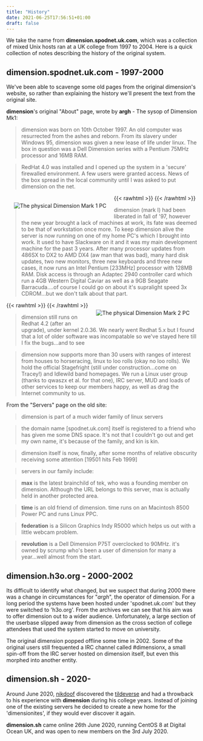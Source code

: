 ```yaml
---
title: "History"
date: 2021-06-25T17:56:51+01:00
draft: false
---
```


We take the name from **dimension.spodnet.uk.com**, which was a collection of mixed Unix hosts ran at a UK college from 1997 to 2004. Here is a quick collection of notes describing the history of the original system.

## dimension.spodnet.uk.com - 1997-2000

We've been able to scavenge some old pages from the original dimension's website, so rather than explaining the
    history we'll present the text from the original site.

**dimension**'s original "About" page, wrote by **argh** - The sysop of Dimension Mk1:

> dimension was born on 10th October 1997. An old computer was resurrected from the ashes and reborn. From its slavery under Windows 95, dimension was given a new lease of life under linux. The box in question was a Dell Dimension series with a Pentium 75MHz processor and 16MB RAM.

> RedHat 4.0 was installed and I opened up the system in a 'secure' firewalled environment. A few users were granted access. News of the box spread in the local community until I was asked to put dimension on the net.

{{< rawhtml >}}
<img src="/img/old-dimension/dimold.gif" style="float: left; margin: 20px;" alt="The physical Dimension Mark 1 PC" />
{{< /rawhtml >}}

> dimension (mark I) had been liberated in fall of '97, however the new year brought a lack of machines at work,
its fate was deemed to be that of workstation once more. To keep dimension alive the server is now running on
one of my home PC's which I brought into work. It used to have Slackware on it and it was my main development
machine for the past 3 years. After many processor updates from 486SX to DX2 to AMD DX4 (aw man that was bad),
many hard disk updates, two new monitors, three new keyboards and three new cases, it now runs an Intel Pentium
[233MHz] processor with 128MB RAM. Disk access is through an Adaptec 2940 controller card which run a 4GB
Western Digital Caviar as well as a 9GB Seagate Barracuda....of course I could go on about it's supralight speed
3x CDROM...but we don't talk about that part.

{{< rawhtml >}}
<img src="/img/old-dimension/dim1.gif" style="float: right; margin: 20px;" alt="The physical Dimension Mark 2 PC" />
{{< /rawhtml >}}

> dimension still runs on Redhat 4.2 (after an upgrade), under kernel 2.0.36. We nearly went Redhat 5.x but I found that a lot of older software was incompatable so we've stayed here till I fix the bugs...and to see

> dimension now supports more than 30 users with ranges of interest from houses to horseracing, linux to loo rolls (okay no loo rolls). We hold the official Stagefright (still under construction...come on Tracey!) and Idlewild band homepages. We run a Linux user group (thanks to qwaszx et al. for that one), IRC server, MUD and loads of other services to keep our members happy, as well as drag the Internet community to us.

From the "Servers" page on the old site:

> dimension is part of a much wider family of linux servers

> the domain name [spodnet.uk.com] itself is registered to a friend who has given me some DNS space. It's not that I couldn't go out and get my own name, it's because of the family, and kin is kin.

> dimension itself is now, finally, after some months of relative obscurity receiving some attention [19501 hits Feb 1999]

> servers in our family include:

> **max** is the latest brainchild of tek, who was a founding member on dimension. Although the URL belongs to this server, max is actually held in another protected area.

> **time** is an old friend of dimension. time runs on an Macintosh 8500 Power PC and runs Linux PPC.

> **federation** is a Silicon Graphics Indy R5000 which helps us out with a little webcam problem.

> **revolution** is a Dell Dimension P75T overclocked to 90MHz. it's owned by scrump who's been a user of dimension for many a year...well almost from the start.

## dimension.h3o.org - 2000-2002

Its difficult to identify what changed, but we suspect that during 2000 there was a change in circumstances for "_argh_", the operator of dimension. For a long period the systems have been hosted under 'spodnet.uk.com' but they were switched to 'h3o.org'. From the archives we can see that his aim was to offer dimension out to a wider audience. Unfortunately, a large section of the userbase slipped away from dimension as the cross section of college attendees that used the system started to move on university.

The original dimension popped offline some time in 2002. Some of the original users still frequented a IRC channel called #dimensionx, a small spin-off from the IRC server hosted on dimension itself, but even this morphed into another entity.

## dimension.sh - 2020-

Around June 2020, [nikdoof](/~nikdoof) discovered the [tildeverse](https://tildeverse.org/) and had a throwback to his experience with **dimension** during his college years. Instead of joining one of the existing servers he decided to create a new home for the 'dimensionites', if they would ever discover it again.

**dimension.sh** came online 26th June 2020, running CentOS 8 at Digital Ocean UK, and was open to new members on the 3rd July 2020.